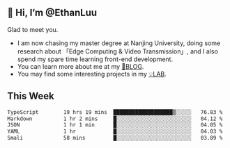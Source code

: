 ## 👋 Hi, I’m @EthanLuu

Glad to meet you.

- I am now chasing my master degree at Nanjing University, doing some research about 「Edge Computing & Video Transmission」, and I also spend my spare time learning front-end development.
- You can learn more about me at my [📝BLOG](https://blog.ethanloo.cn).
- You may find some interesting projects in my [💡LAB](https://lab.ethanloo.cn).

## This Week
<!--START_SECTION:waka-->

```txt
TypeScript        19 hrs 19 mins  ███████████████████▒░░░░░   76.83 %
Markdown          1 hr 2 mins     █░░░░░░░░░░░░░░░░░░░░░░░░   04.12 %
JSON              1 hr 1 min      █░░░░░░░░░░░░░░░░░░░░░░░░   04.05 %
YAML              1 hr            █░░░░░░░░░░░░░░░░░░░░░░░░   04.03 %
Smali             58 mins         █░░░░░░░░░░░░░░░░░░░░░░░░   03.89 %
```

<!--END_SECTION:waka-->
